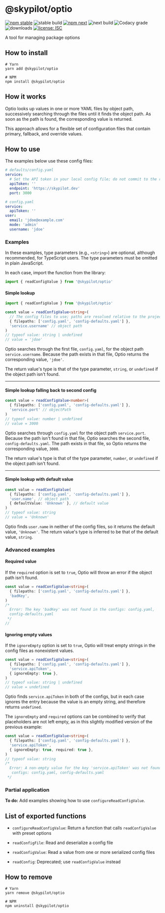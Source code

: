 # @skypilot/optio

[![npm stable](https://img.shields.io/npm/v/@skypilot/optio?label=stable)](https://www.npmjs.com/package/@skypilot/optio)
![stable build](https://img.shields.io/github/workflow/status/skypilot-dev/optio/Stable%20release?label=stable%20build)
[![npm next](https://img.shields.io/npm/v/@skypilot/optio/next?label=next)](https://www.npmjs.com/package/@skypilot/optio)
![next build](https://img.shields.io/github/workflow/status/skypilot-dev/optio/Prerelease?branch=next&label=next%20build)
![Codacy grade](https://img.shields.io/codacy/grade/e5a0096791cd4e5fa0d911d3cc00c654)
![downloads](https://img.shields.io/npm/dm/@skypilot/optio)
[![license: ISC](https://img.shields.io/badge/license-ISC-blue.svg)](https://opensource.org/licenses/ISC)

A tool for managing package options

## How to install

```console
# Yarn
yarn add @skypilot/optio

# NPM
npm install @skypilot/optio
```

## How it works

Optio looks up values in one or more YAML files by object path, successively searching through
the files until it finds the object path. As soon as the path is found, the corresponding value
is returned.

This approach allows for a flexible set of configuration files that contain primary, fallback, and
override values.

## How to use

The examples below use these config files:

```yaml
# defaults/config.yaml
service:
  # Set the API token in your local config file; do not commit to the repo
  apiToken: '' 
  endpoint: 'https://skypilot.dev'
  port: 3000
```

```yaml
# config.yaml
service:
  apiToken: ''
user:
  email: 'jdoe@example.com'
  mode: 'admin'
  username: 'jdoe'
```

### Examples

In these examples, type parameters (e.g., `<string>`) are optional, although recommended, for
TypeScript users. The type parameters must be omitted in plain JavaScript.

In each case, import the function from the library:

```typescript
import { readConfigValue } from '@skypilot/optio'
```

#### Simple lookup

```typescript
import { readConfigValue } from '@skypilot/optio'

const value = readConfigValue<string>(
  // The config files to use; paths are resolved relative to the project root
  { filepaths: ['config.yaml', 'config-defaults.yaml'] },
  'service.username' // object path
)
// typeof value: string | undefined
// value = 'jdoe'
```

Optio searches through the first file, `config.yaml`, for the object path
`service.username`. Because the path exists in that file, Optio returns the
corresponding value, `'jdoe'`.

The return value's type is that of the type parameter, `string`, or `undefined` if the
object path isn't found.


---

#### Simple lookup falling back to second config

```typescript
const value = readConfigValue<number>(
  { filepaths: ['config.yaml', 'config-defaults.yaml'] },
  'service.port' // objectPath
)
// typeof value: number | undefined
// value = 3000
```

Optio searches through `config.yaml` for the object path `service.port`.
Because the path isn't found in that file, Optio searches the second file,
`config-defaults.yaml`. The path exists in that file, so Optio returns
the corresponding value, `3000`.

The return value's type is that of the type parameter, `number`, or `undefined` if the
object path isn't found.

---

#### Simple lookup with default value

```typescript
const value = readConfigValue(
  { filepaths: ['config.yaml', 'config-defaults.yaml'] },
  'user.name', // object path
  { defaultValue: 'Unknown' }, // default value
)
// typeof value: string
// value = 'Unknown'
```

Optio finds `user.name` in neither of the config files, so it returns the default value,
`'Unknown'`. The return value's type is inferred to be that of the default value, `string`.

### Advanced examples

#### Required value

If the `required` option is set to `true`, Optio will throw an error if the object path isn't found.

```typescript
const value = readConfigValue<string>(
  { filepaths: ['config.yaml', 'config-defaults.yaml'] },
  'badKey',
)
/*
  Error: The key 'badKey' was not found in the configs: config.yaml,
  config-defaults.yaml
 */
// 
```

#### Ignoring empty values

If the `ignoreEmpty` option is set to `true`, Optio will treat empty strings in the config files
as nonexistent values.

```typescript
const value = readConfigValue<string>(
  { filepaths: ['config.yaml', 'config-defaults.yaml'] },
  'service.apiToken',
  { ignoreEmpty: true },
)
// typeof value: string | undefined
// value = undefined
```

Optio finds `service.apiToken` in both of the configs, but in each case ignores the entry
because the value is an empty string, and therefore returns `undefined`.

The `ignoreEmpty` and `required` options can be combined to verify that placeholders are not left
empty, as in this slightly modified version of the previous example:

```typescript
const value = readConfigValue<string>(
  { filepaths: ['config.yaml', 'config-defaults.yaml'] },
  'service.apiToken',
  { ignoreEmpty: true, required: true },
)
// typeof value: string
/*
  Error: A non-empty value for the key 'service.apiToken' was not found in the
   configs: config.yaml, config-defaults.yaml
 */
```

### Partial application

**To do:** Add examples showing how to use `configureReadConfigValue`.

## List of exported functions

- `configureReadConfigValue`: Return a function that calls `readConfigValue` with preset options
- `readConfigFile`: Read and deserialize a config file 
- `readConfigValue`: Read a value from one or more serialized config files

- `readConfig`: Deprecated; use `readConfigValue` instead

## How to remove

```console
# Yarn
yarn remove @skypilot/optio

# NPM
npm uninstall @skypilot/optio
```
